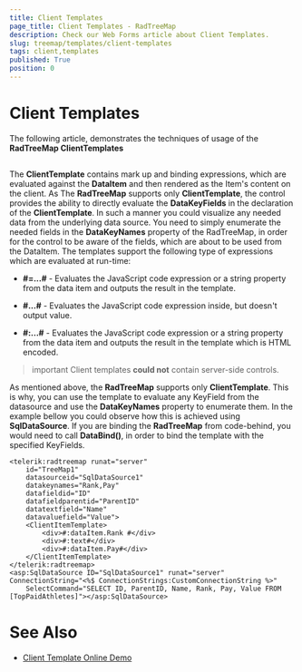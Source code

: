 ```yaml
---
title: Client Templates
page_title: Client Templates - RadTreeMap
description: Check our Web Forms article about Client Templates.
slug: treemap/templates/client-templates
tags: client,templates
published: True
position: 0
---
```


# Client Templates



The following article, demonstrates the techniques of usage of the **RadTreeMap ClientTemplates**

## 

The **ClientTemplate** contains mark up and binding expressions, which are evaluated against the **DataItem** and then rendered as the Item's content on the client. As The **RadTreeMap** supports only **ClientTemplate**, the control provides the ability to directly evaluate the **DataKeyFields** in the declaration of the **ClientTemplate**. In such a manner you could visualize any needed data from the underlying data source. You need to simply enumerate the needed fields in the **DataKeyNames** property of the RadTreeMap, in order for the control to be aware of the fields, which are about to be used from the DataItem. The templates support the following type of expressions which are evaluated at run-time:

* **#=...#** - Evaluates the JavaScript code expression or a string property from the data item and outputs the result in the template.

* **#...#** - Evaluates the JavaScript code expression inside, but doesn't output value.

* **#:...#** - Evaluates the JavaScript code expression or a string property from the data item and outputs the result in the template which is HTML encoded.

>important Client templates **could not** contain server-side controls.
>


As mentioned above, the **RadTreeMap** supports only **ClientTemplate**. This is why, you can use the template to evaluate any KeyField from the datasource and use the **DataKeyNames** property to enumerate them. In the example bellow you could observe how this is achieved using **SqlDataSource**. If you are binding the **RadTreeMap** from code-behind, you would need to call **DataBind()**, in order to bind the template with the specified KeyFields.



````ASPNET
<telerik:radtreemap runat="server"
    id="TreeMap1"
    datasourceid="SqlDataSource1"
    datakeynames="Rank,Pay"
    datafieldid="ID"
    datafieldparentid="ParentID"
    datatextfield="Name"
    datavaluefield="Value">
    <ClientItemTemplate>
        <div>#:dataItem.Rank #</div>
        <div>#:text#</div>
        <div>#:dataItem.Pay#</div>
    </ClientItemTemplate>
</telerik:radtreemap>
<asp:SqlDataSource ID="SqlDataSource1" runat="server" ConnectionString="<%$ ConnectionStrings:CustomConnectionString %>"
    SelectCommand="SELECT ID, ParentID, Name, Rank, Pay, Value FROM [TopPaidAthletes]"></asp:SqlDataSource>
````


# See Also

 * [Client Template Online Demo](https://demos.telerik.com/aspnet-ajax/treemap/functionality/client-template/defaultcs.aspx)
